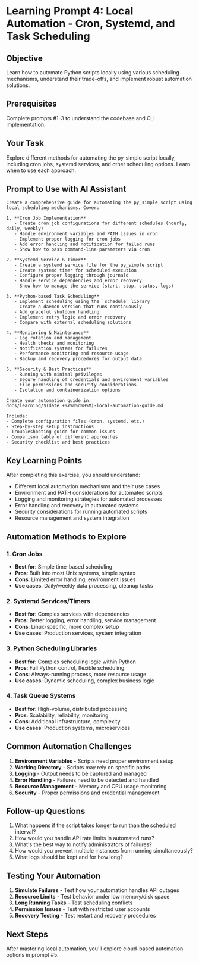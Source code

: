 # Learning Prompt 4: Local Automation - Cron, Systemd, and Task Scheduling

## Objective
Learn how to automate Python scripts locally using various scheduling mechanisms, understand their trade-offs, and implement robust automation solutions.

## Prerequisites
Complete prompts #1-3 to understand the codebase and CLI implementation.

## Your Task
Explore different methods for automating the py-simple script locally, including cron jobs, systemd services, and other scheduling options. Learn when to use each approach.

## Prompt to Use with AI Assistant

```
Create a comprehensive guide for automating the py_simple script using local scheduling mechanisms. Cover:

1. **Cron Job Implementation**
   - Create cron job configurations for different schedules (hourly, daily, weekly)
   - Handle environment variables and PATH issues in cron
   - Implement proper logging for cron jobs
   - Add error handling and notification for failed runs
   - Show how to pass command-line parameters via cron

2. **Systemd Service & Timer**
   - Create a systemd service file for the py_simple script
   - Create systemd timer for scheduled execution
   - Configure proper logging through journald
   - Handle service dependencies and error recovery
   - Show how to manage the service (start, stop, status, logs)

3. **Python-based Task Scheduling**
   - Implement scheduling using the `schedule` library
   - Create a daemon version that runs continuously
   - Add graceful shutdown handling
   - Implement retry logic and error recovery
   - Compare with external scheduling solutions

4. **Monitoring & Maintenance**
   - Log rotation and management
   - Health checks and monitoring
   - Notification systems for failures
   - Performance monitoring and resource usage
   - Backup and recovery procedures for output data

5. **Security & Best Practices**
   - Running with minimal privileges
   - Secure handling of credentials and environment variables
   - File permissions and security considerations
   - Isolation and containerization options

Create your automation guide in:
docs/learning/$(date +%Y%m%d%H%M)-local-automation-guide.md

Include:
- Complete configuration files (cron, systemd, etc.)
- Step-by-step setup instructions
- Troubleshooting guide for common issues
- Comparison table of different approaches
- Security checklist and best practices
```

## Key Learning Points
After completing this exercise, you should understand:
- Different local automation mechanisms and their use cases
- Environment and PATH considerations for automated scripts
- Logging and monitoring strategies for automated processes
- Error handling and recovery in automated systems
- Security considerations for running automated scripts
- Resource management and system integration

## Automation Methods to Explore

### 1. Cron Jobs
- **Best for**: Simple time-based scheduling
- **Pros**: Built into most Unix systems, simple syntax
- **Cons**: Limited error handling, environment issues
- **Use cases**: Daily/weekly data processing, cleanup tasks

### 2. Systemd Services/Timers
- **Best for**: Complex services with dependencies
- **Pros**: Better logging, error handling, service management
- **Cons**: Linux-specific, more complex setup
- **Use cases**: Production services, system integration

### 3. Python Scheduling Libraries
- **Best for**: Complex scheduling logic within Python
- **Pros**: Full Python control, flexible scheduling
- **Cons**: Always-running process, more resource usage
- **Use cases**: Dynamic scheduling, complex business logic

### 4. Task Queue Systems
- **Best for**: High-volume, distributed processing
- **Pros**: Scalability, reliability, monitoring
- **Cons**: Additional infrastructure, complexity
- **Use cases**: Production systems, microservices

## Common Automation Challenges
1. **Environment Variables** - Scripts need proper environment setup
2. **Working Directory** - Scripts may rely on specific paths
3. **Logging** - Output needs to be captured and managed
4. **Error Handling** - Failures need to be detected and handled
5. **Resource Management** - Memory and CPU usage monitoring
6. **Security** - Proper permissions and credential management

## Follow-up Questions
1. What happens if the script takes longer to run than the scheduled interval?
2. How would you handle API rate limits in automated runs?
3. What's the best way to notify administrators of failures?
4. How would you prevent multiple instances from running simultaneously?
5. What logs should be kept and for how long?

## Testing Your Automation
1. **Simulate Failures** - Test how your automation handles API outages
2. **Resource Limits** - Test behavior under low memory/disk space
3. **Long Running Tasks** - Test scheduling conflicts
4. **Permission Issues** - Test with restricted user accounts
5. **Recovery Testing** - Test restart and recovery procedures

## Next Steps
After mastering local automation, you'll explore cloud-based automation options in prompt #5.